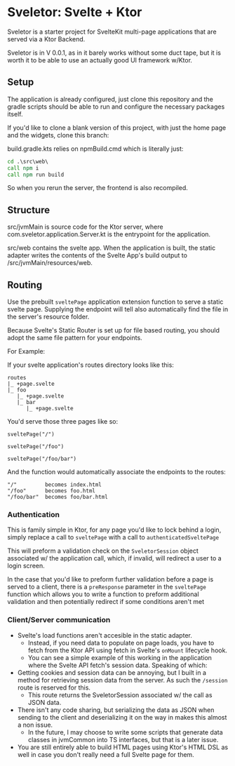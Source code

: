 # Sveletor: Svelte + Ktor

Sveletor is a starter project for SvelteKit multi-page applications that are served via a Ktor Backend.

Sveletor is in V 0.0.1, as in it barely works without some duct tape, but it is worth it to be able to use an actually good UI framework w/Ktor.

## Setup

The application is already configured, just clone this repository and the gradle scripts should be able to run and configure the necessary packages itself.

If you'd like to clone a blank version of this project, with just the home page and the widgets, clone this branch:

build.gradle.kts relies on npmBuild.cmd which is literally just: 

```cmd
cd .\src\web\
call npm i
call npm run build
```

So when you rerun the server, the frontend is also recompiled. 

## Structure

src/jvmMain is source code for the Ktor server, where com.sveletor.application.Server.kt is the entrypoint for the application.

src/web contains the svelte app. When the application is built, the static adapter writes the contents of the Svelte App's build output to /src/jvmMain/resources/web.

## Routing

Use the prebuilt `sveltePage` application extension function to serve a static svelte page. Supplying the endpoint will tell also automatically find the file in the server's resource folder.

Because Svelte's Static Router is set up for file based routing, you should adopt the same file pattern for your endpoints.

For Example:

If your svelte application's routes directory looks like this:

```
routes
|_ +page.svelte
|_ foo
   |_ +page.svelte
   |_ bar
      |_ +page.svelte
```

You'd serve those three pages like so:

```
sveltePage("/")

sveltePage("/foo")

sveltePage("/foo/bar")
```

And the function would automatically associate the endpoints to the routes:

```
"/"         becomes index.html
"/foo"      becomes foo.html
"/foo/bar"  becomes foo/bar.html
```

### Authentication

This is family simple in Ktor, for any page you'd like to lock behind a login, simply replace a call to `sveltePage` with a call to `authenticatedSveltePage`

This will preform a validation check on the `SveletorSession` object associated w/ the application call, which, if invalid, will redirect a user to a login screen.

In the case that you'd like to preform further validation before a page is served to a client, there is a `preResponse` parameter in the `sveltePage` function which allows you to write a function to preform additional validation and then potentially redirect if some conditions aren't met

### Client/Server communication

- Svelte's load functions aren't accesible in the static adapter. 
  - Instead, if you need data to populate on page loads, you have to fetch from the Ktor API using fetch in Svelte's `onMount` lifecycle hook.
  - You can see a simple example of this working in the application where the Svelte API fetch's session data. Speaking of which:
- Getting cookies and session data can be annoying, but I built in a method for retrieving session data from the server. As such the `/session` route is reserved for this.
  - This route returns the SveletorSession associated w/ the call as JSON data.
- There isn't any code sharing, but serializing the data as JSON when sending to the client and deserializing it on the way in makes this almost a non issue.
  - In the future, I may choose to write some scripts that generate data classes in jvmCommon into TS interfaces, but that is a later issue.
- You are still entirely able to build HTML pages using Ktor's HTML DSL as well in case you don't really need a full Svelte page for them.